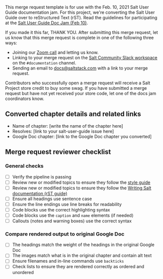 This merge request template is for use with the Feb. 10, 2021 Salt User Guide
documentation jam. For this project, we're converting the Salt User Guide over
to reStructured Text (rST). Read the guidelines for participating at the
[Salt User Guide Doc Jam (Feb 10)](https://docs.google.com/document/d/1Jiabhr9-PGJLZiueuRvaOgELN7nlLc-vYU369q2CN3I/edit?usp=sharing).

If you made it this far, THANK YOU. After submitting this merge request, let
us know that this merge request is complete in one of the following three ways:

- Joining our [Zoom call](https://VMware.zoom.us/j/92385831368?pwd=Q2NJTjhZaFFsK3h1QUJ6WUxncERDZz09)
  and letting us know.
- Linking to your merge request on the [Salt Community Slack workspace](https://saltstackcommunity.herokuapp.com/)
  on the ``#documentation`` channel.
- Sending an email to [docs@saltstack.com](mailto:docs@saltstack.com) with a
  link to your merge request.

Contributors who successfully open a merge request will receive a Salt Project
store credit to buy some swag. If you have submitted a merge request but have
not yet received your store code, let one of the docs jam coordinators know.


## Converted chapter details and related links

- Name of chapter: [write the name of the chapter here]
- Resolves: [link to your salt-user-guide issue here]
- Google Doc chapter: [link to the Google Doc chapter you converted]


## Merge request reviewer checklist

### General checks

- [ ] Verify the pipeline is passing
- [ ] Review new or modified topics to ensure they follow the [style
      guide](https://saltstack.gitlab.io/open/docs/salt-user-guide/topics/style-guide.html)
- [ ] Review new or modified topics to ensure they follow the [Writing Salt
      documentation (rST guide)](https://saltstack.gitlab.io/open/docs/salt-user-guide/topics/writing-salt-docs.html)
- [ ] Ensure all headings use sentence case
- [ ] Ensure the line endings use line breaks for readability
- [ ] Code blocks use the correct highlighting syntax
- [ ] Code blocks use the ``caption`` and ``name`` elements (if needed)
- [ ] Callouts (notes and warning boxes) use the correct syntax

### Compare rendered output to original Google Doc

- [ ] The headings match the weight of the headings in the original Google Doc
- [ ] The images match what is in the original chapter and contain alt text
- [ ] Ensure filenames and in-line commands use ``backticks``
- [ ] Check lists to ensure they are rendered correctly as ordered and unordered
